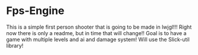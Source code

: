 Fps-Engine
==========
This is a simple first person shooter that is going to be made in lwjgl!!! Right now there is only a readme, but in time that will change!! Goal is to have a game with multiple levels and ai and damage system! Will use the Slick-util library!
